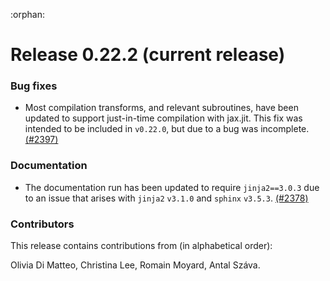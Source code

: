 :orphan:

# Release 0.22.2 (current release)

<h3>Bug fixes</h3>

* Most compilation transforms, and relevant subroutines, have been updated to
  support just-in-time compilation with jax.jit. This fix was intended to be
  included in `v0.22.0`, but due to a bug was incomplete.
  [(#2397)](https://github.com/PennyLaneAI/pennylane/pull/2397)

<h3>Documentation</h3>

* The documentation run has been updated to require `jinja2==3.0.3` due to an
  issue that arises with `jinja2` `v3.1.0` and `sphinx` `v3.5.3`.
  [(#2378)](https://github.com/PennyLaneAI/pennylane/pull/2378)

<h3>Contributors</h3>

This release contains contributions from (in alphabetical order):

Olivia Di Matteo, Christina Lee, Romain Moyard, Antal Száva.
